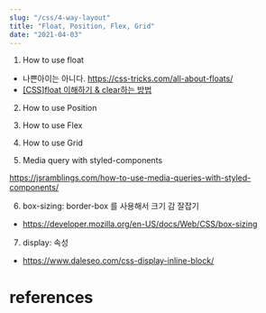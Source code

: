 ```yaml
---
slug: "/css/4-way-layout"
title: "Float, Position, Flex, Grid"
date: "2021-04-03"
---
```


1. How to use float

- 나쁜아이는 아니다. https://css-tricks.com/all-about-floats/
- [[CSS]float 이해하기 & clear하는 방법](https://ddorang-d.tistory.com/12)

2. How to use Position

3. How to use Flex

4. How to use Grid

5. Media query with styled-components

https://jsramblings.com/how-to-use-media-queries-with-styled-components/

6. box-sizing: border-box 를 사용해서 크기 감 잘잡기

- https://developer.mozilla.org/en-US/docs/Web/CSS/box-sizing

7. display: 속성

- https://www.daleseo.com/css-display-inline-block/

# references
